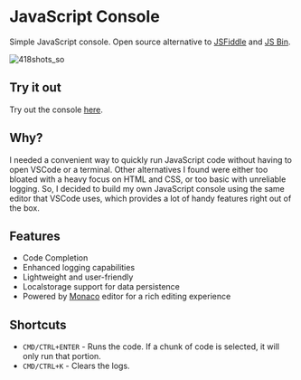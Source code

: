 # JavaScript Console

Simple JavaScript console. Open source alternative to [JSFiddle](https://jsfiddle.net) and [JS Bin](https://jsbin.com).

![418shots_so](https://github.com/sonnyt/console/assets/183387/bcb1ce20-c983-43c9-aefa-5ce8d546eb82)

## Try it out
Try out the console [here](https://console.sonnyt.com).

## Why?
I needed a convenient way to quickly run JavaScript code without having to open VSCode or a terminal. Other alternatives I found were either too bloated with a heavy focus on HTML and CSS, or too basic with unreliable logging. So, I decided to build my own JavaScript console using the same editor that VSCode uses, which provides a lot of handy features right out of the box.

## Features
- Code Completion
- Enhanced logging capabilities
- Lightweight and user-friendly
- Localstorage support for data persistence
- Powered by [Monaco](https://microsoft.github.io/monaco-editor/) editor for a rich editing experience

## Shortcuts
- `CMD/CTRL+ENTER` - Runs the code. If a chunk of code is selected, it will only run that portion.
- `CMD/CTRL+K` - Clears the logs.
